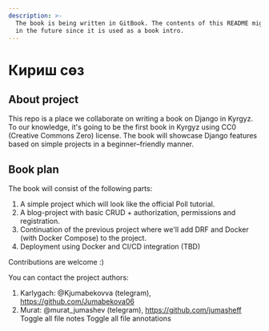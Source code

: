 ```yaml
---
description: >-
  The book is being written in GitBook. The contents of this README might change
  in the future since it is used as a book intro.
---
```


# Кириш сөз

## About project

This repo is a place we collaborate on writing a book on Django in Kyrgyz. To our knowledge, it's going to be the first book in Kyrgyz using CC0 (Creative Commons Zero) license. The book will showcase Django features based on simple projects in a beginner–friendly manner.

## Book plan

The book will consist of the following parts:

1. A simple project which will look like the official Poll tutorial.
2. A blog-project with basic CRUD + authorization, permissions and registration.
3. Continuation of the previous project where we'll add DRF and Docker (with Docker Compose) to the project.
4. Deployment using Docker and CI/CD integration (TBD)

Contributions are welcome :)

You can contact the project authors:

1. Karlygach: @Kjumabekovva (telegram), https://github.com/Jumabekova06
2. Murat: @murat\_jumashev (telegram), https://github.com/jumasheff Toggle all file notes Toggle all file annotations
